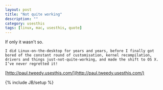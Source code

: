 ```yaml
---
layout: post
title: "Not quite working"
description: ""
category: usesthis
tags: [linux, mac, usesthis, quote]
---
```


If only it wasn't so.

    I did Linux-on-the-desktop for years and years, before I finally got bored of the constant round of customisation, kernel recompilation, drivers and things just-not-quite-working, and made the shift to OS X. I’ve never regretted it! 
[http://paul.tweedy.usesthis.com/](http://paul.tweedy.usesthis.com/)

{% include JB/setup %}
